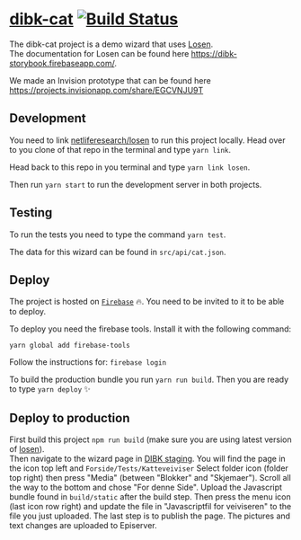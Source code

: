 # [dibk-cat](https://dibk-cat.firebaseapp.com/) [![Build Status](https://travis-ci.com/netliferesearch/dibk-cat.svg?token=7NpjNJdFW93Qs1rPvcce&branch=master)](https://travis-ci.com/netliferesearch/dibk-cat)

The dibk-cat project is a demo wizard that uses [Losen](https://github.com/netliferesearch/losen).  
The documentation for Losen can be found here https://dibk-storybook.firebaseapp.com/.  

We made an Invision prototype that can be found here https://projects.invisionapp.com/share/EGCVNJU9T

## Development
You need to link [netliferesearch/losen](https://github.com/netliferesearch/losen) to run this project locally. Head over to you clone of that repo in the terminal and type `yarn link`.

Head back to this repo in you terminal and type `yarn link losen`.

Then run `yarn start` to run the development server in both projects.

## Testing
To run the tests you need to type the command `yarn test`.

The data for this wizard can be found in `src/api/cat.json`.

## Deploy
The project is hosted on [`Firebase`](https://console.firebase.google.com/u/0/project/dibk-cat/overview) :fire:. You need to be invited to it to be able to deploy.

To deploy you need the firebase tools.
Install it with the following command:

`yarn global add firebase-tools`

Follow the instructions for:
`firebase login`

To build the production bundle you run `yarn run build`.
Then you are ready to type `yarn deploy` :sparkles:

## Deploy to production

First build this project `npm run build` (make sure you are using latest version of [losen](https://github.com/netliferesearch/losen)).  
Then navigate to the wizard page in [DIBK staging](http://azr-dibkstaging.azurewebsites.net/). You will find the page in the icon top left and `Forside/Tests/Katteveiviser`
Select folder icon (folder top right) then press "Media" (between "Blokker" and "Skjemaer").
Scroll all the way to the bottom and chose "For denne Side".
Upload the Javascript bundle found in `build/static` after the build step.
Then press the menu icon (last icon row right) and update the file in "Javascriptfil for veiviseren" to the file you just uploaded.
The last step is to publish the page.
The pictures and text changes are uploaded to Episerver.
